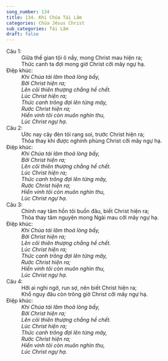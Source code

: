```yaml
---
song_number: 134
title: 134. Khi Chúa Tái Lâm
categories: Chúa Jêsus Christ
sub_categories: Tái Lâm
draft: false
---
```

<dl><dt>Câu 1:</dt><dd data-verse="1">Giữa thế gian tội ô nầy, mong Christ mau hiện ra; <br/>Thức canh ta đợi mong giờ Christ cỡi mây ngự hạ. </dd><dt>Điệp khúc:</dt><dd data-chorus="1"><em>Khi Chúa tái lâm thoả lòng bấy, <br/>Bởi Christ hiện ra; <br/>Lên cõi thiên thượng chẳng hề chết. <br/>Lúc Christ hiện ra; <br/>Thức canh trông đợi lên từng mây, <br/>Rước Christ hiện ra; <br/>Hiển vinh tôi còn muôn nghìn thu, <br/>Lúc Christ ngự hạ. </em></dd><dt>Câu 2:</dt><dd data-verse="2">Ước nay cây đèn tôi rạng soi, trước Christ hiện ra; <br/>Thỏa thay khi được nghinh phùng Christ cỡi mây ngự hạ. </dd><dt>Điệp khúc:</dt><dd data-chorus="1"><em>Khi Chúa tái lâm thoả lòng bấy, <br/>Bởi Christ hiện ra; <br/>Lên cõi thiên thượng chẳng hề chết. <br/>Lúc Christ hiện ra; <br/>Thức canh trông đợi lên từng mây, <br/>Rước Christ hiện ra; <br/>Hiển vinh tôi còn muôn nghìn thu, <br/>Lúc Christ ngự hạ. </em></dd><dt>Câu 3:</dt><dd data-verse="3">Chính nay tâm hồn tôi buồn đâu, biết Christ hiện ra; <br/>Thỏa thay tâm nguyện mong Ngài mau cỡi mây ngự hạ. </dd><dt>Điệp khúc:</dt><dd data-chorus="1"><em>Khi Chúa tái lâm thoả lòng bấy, <br/>Bởi Christ hiện ra; <br/>Lên cõi thiên thượng chẳng hề chết. <br/>Lúc Christ hiện ra; <br/>Thức canh trông đợi lên từng mây, <br/>Rước Christ hiện ra; <br/>Hiển vinh tôi còn muôn nghìn thu, <br/>Lúc Christ ngự hạ. </em></dd><dt>Câu 4:</dt><dd data-verse="4">Hỡi ai nghi ngờ, run sợ, nên biết Christ hiện ra; <br/>Khổ nguy đâu còn trông giờ Christ cỡi mây ngự hạ. </dd><dt>Điệp khúc:</dt><dd data-chorus="1"><em>Khi Chúa tái lâm thoả lòng bấy, <br/>Bởi Christ hiện ra; <br/>Lên cõi thiên thượng chẳng hề chết. <br/>Lúc Christ hiện ra; <br/>Thức canh trông đợi lên từng mây, <br/>Rước Christ hiện ra; <br/>Hiển vinh tôi còn muôn nghìn thu, <br/>Lúc Christ ngự hạ. </em></dd></dl>